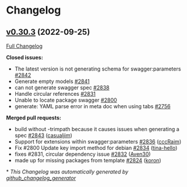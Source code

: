 # Changelog

## [v0.30.3](https://github.com/babbage88/go-swagger/tree/v0.30.3) (2022-09-25)

[Full Changelog](https://github.com/babbage88/go-swagger/compare/v0.30.2...v0.30.3)

**Closed issues:**

- The latest version is not generating schema for swagger:parameters [\#2842](https://github.com/babbage88/go-swagger/issues/2842)
- Generate empty models [\#2841](https://github.com/babbage88/go-swagger/issues/2841)
- can not generate swagger spec [\#2838](https://github.com/babbage88/go-swagger/issues/2838)
- Handle circular references [\#2831](https://github.com/babbage88/go-swagger/issues/2831)
- Unable to locate package swagger [\#2800](https://github.com/babbage88/go-swagger/issues/2800)
- generate: YAML parse error in meta doc when using tabs [\#2756](https://github.com/babbage88/go-swagger/issues/2756)

**Merged pull requests:**

- build without -trimpath because it causes issues when generating a spec [\#2843](https://github.com/babbage88/go-swagger/pull/2843) ([casualjim](https://github.com/casualjim))
- Support for extensions within swagger:parameters [\#2836](https://github.com/babbage88/go-swagger/pull/2836) ([cccRaim](https://github.com/cccRaim))
- Fix \#2800 Update key import method for debian [\#2834](https://github.com/babbage88/go-swagger/pull/2834) ([tina-hello](https://github.com/tina-hello))
- fixes \#2831, circular dependency issue [\#2832](https://github.com/babbage88/go-swagger/pull/2832) ([Aven30](https://github.com/Aven30))
- made up for missing packages from template [\#2824](https://github.com/babbage88/go-swagger/pull/2824) ([koron](https://github.com/koron))



\* *This Changelog was automatically generated by [github_changelog_generator](https://github.com/github-changelog-generator/github-changelog-generator)*
